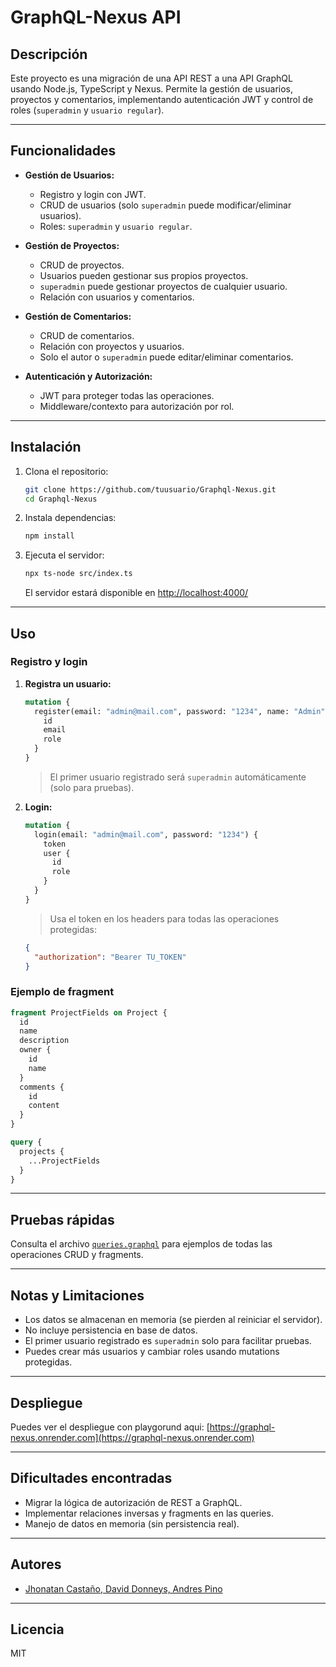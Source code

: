 # GraphQL-Nexus API

## Descripción

Este proyecto es una migración de una API REST a una API GraphQL usando Node.js, TypeScript y Nexus. Permite la gestión de usuarios, proyectos y comentarios, implementando autenticación JWT y control de roles (`superadmin` y `usuario regular`).

---

## Funcionalidades

- **Gestión de Usuarios:**  
  - Registro y login con JWT.
  - CRUD de usuarios (solo `superadmin` puede modificar/eliminar usuarios).
  - Roles: `superadmin` y `usuario regular`.

- **Gestión de Proyectos:**  
  - CRUD de proyectos.
  - Usuarios pueden gestionar sus propios proyectos.
  - `superadmin` puede gestionar proyectos de cualquier usuario.
  - Relación con usuarios y comentarios.

- **Gestión de Comentarios:**  
  - CRUD de comentarios.
  - Relación con proyectos y usuarios.
  - Solo el autor o `superadmin` puede editar/eliminar comentarios.

- **Autenticación y Autorización:**  
  - JWT para proteger todas las operaciones.
  - Middleware/contexto para autorización por rol.

---

## Instalación

1. Clona el repositorio:
   ```bash
   git clone https://github.com/tuusuario/Graphql-Nexus.git
   cd Graphql-Nexus
   ```

2. Instala dependencias:
   ```bash
   npm install
   ```

3. Ejecuta el servidor:
   ```bash
   npx ts-node src/index.ts
   ```
   El servidor estará disponible en [http://localhost:4000/](http://localhost:4000/)

---

## Uso

### Registro y login

1. **Registra un usuario:**
   ```graphql
   mutation {
     register(email: "admin@mail.com", password: "1234", name: "Admin") {
       id
       email
       role
     }
   }
   ```
   > El primer usuario registrado será `superadmin` automáticamente (solo para pruebas).

2. **Login:**
   ```graphql
   mutation {
     login(email: "admin@mail.com", password: "1234") {
       token
       user {
         id
         role
       }
     }
   }
   ```
   > Usa el token en los headers para todas las operaciones protegidas:
   ```json
   {
     "authorization": "Bearer TU_TOKEN"
   }
   ```

### Ejemplo de fragment

```graphql
fragment ProjectFields on Project {
  id
  name
  description
  owner {
    id
    name
  }
  comments {
    id
    content
  }
}

query {
  projects {
    ...ProjectFields
  }
}
```

---

## Pruebas rápidas

Consulta el archivo [`queries.graphql`](./queries.graphql) para ejemplos de todas las operaciones CRUD y fragments.

---

## Notas y Limitaciones

- Los datos se almacenan en memoria (se pierden al reiniciar el servidor).
- No incluye persistencia en base de datos.
- El primer usuario registrado es `superadmin` solo para facilitar pruebas.
- Puedes crear más usuarios y cambiar roles usando mutations protegidas.

---

## Despliegue

Puedes ver el despliegue con playgorund aqui: [https://graphql-nexus.onrender.com](https://graphql-nexus.onrender.com)

---

## Dificultades encontradas

- Migrar la lógica de autorización de REST a GraphQL.
- Implementar relaciones inversas y fragments en las queries.
- Manejo de datos en memoria (sin persistencia real).

---

## Autores

- [Jhonatan Castaño, David Donneys, Andres Pino](https://github.com/Dantesiio/Graphql-Nexus)

---

## Licencia

MIT